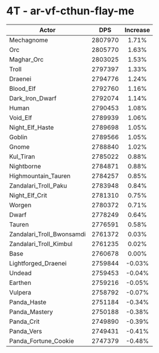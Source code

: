 # 4T - ar-vf-cthun-flay-me
| Actor | DPS | Increase |
|---|:---:|:---:|
|Mechagnome|2807970|1.71%|
|Orc|2805770|1.63%|
|Maghar_Orc|2803025|1.53%|
|Troll|2797397|1.33%|
|Draenei|2794776|1.24%|
|Blood_Elf|2792760|1.16%|
|Dark_Iron_Dwarf|2792074|1.14%|
|Human|2790453|1.08%|
|Void_Elf|2789939|1.06%|
|Night_Elf_Haste|2789698|1.05%|
|Goblin|2789566|1.05%|
|Gnome|2788840|1.02%|
|Kul_Tiran|2785022|0.88%|
|Nightborne|2784871|0.88%|
|Highmountain_Tauren|2784257|0.85%|
|Zandalari_Troll_Paku|2783948|0.84%|
|Night_Elf_Crit|2781310|0.75%|
|Worgen|2780372|0.71%|
|Dwarf|2778249|0.64%|
|Tauren|2776591|0.58%|
|Zandalari_Troll_Bwonsamdi|2761372|0.03%|
|Zandalari_Troll_Kimbul|2761235|0.02%|
|Base|2760678|0.00%|
|Lightforged_Draenei|2759844|-0.03%|
|Undead|2759453|-0.04%|
|Earthen|2759216|-0.05%|
|Vulpera|2758792|-0.07%|
|Panda_Haste|2751184|-0.34%|
|Panda_Mastery|2750188|-0.38%|
|Panda_Crit|2749890|-0.39%|
|Panda_Vers|2749431|-0.41%|
|Panda_Fortune_Cookie|2747379|-0.48%|
